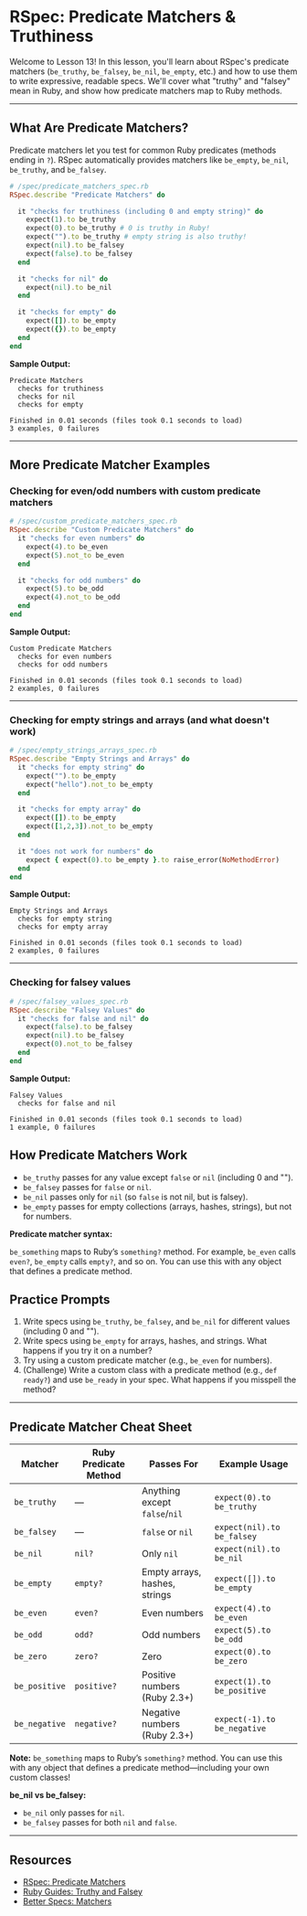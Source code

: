 # RSpec: Predicate Matchers & Truthiness

Welcome to Lesson 13! In this lesson, you'll learn about RSpec's predicate matchers (`be_truthy`, `be_falsey`, `be_nil`, `be_empty`, etc.) and how to use them to write expressive, readable specs. We'll cover what "truthy" and "falsey" mean in Ruby, and show how predicate matchers map to Ruby methods.

---

## What Are Predicate Matchers?

Predicate matchers let you test for common Ruby predicates (methods ending in `?`). RSpec automatically provides matchers like `be_empty`, `be_nil`, `be_truthy`, and `be_falsey`.

```ruby
# /spec/predicate_matchers_spec.rb
RSpec.describe "Predicate Matchers" do

  it "checks for truthiness (including 0 and empty string)" do
    expect(1).to be_truthy
    expect(0).to be_truthy # 0 is truthy in Ruby!
    expect("").to be_truthy # empty string is also truthy!
    expect(nil).to be_falsey
    expect(false).to be_falsey
  end

  it "checks for nil" do
    expect(nil).to be_nil
  end

  it "checks for empty" do
    expect([]).to be_empty
    expect({}).to be_empty
  end
end
```

**Sample Output:**

```shell
Predicate Matchers
  checks for truthiness
  checks for nil
  checks for empty

Finished in 0.01 seconds (files took 0.1 seconds to load)
3 examples, 0 failures
```

---

## More Predicate Matcher Examples

### Checking for even/odd numbers with custom predicate matchers

```ruby
# /spec/custom_predicate_matchers_spec.rb
RSpec.describe "Custom Predicate Matchers" do
  it "checks for even numbers" do
    expect(4).to be_even
    expect(5).not_to be_even
  end

  it "checks for odd numbers" do
    expect(5).to be_odd
    expect(4).not_to be_odd
  end
end
```

**Sample Output:**

```shell
Custom Predicate Matchers
  checks for even numbers
  checks for odd numbers

Finished in 0.01 seconds (files took 0.1 seconds to load)
2 examples, 0 failures
```

---

### Checking for empty strings and arrays (and what doesn't work)

```ruby
# /spec/empty_strings_arrays_spec.rb
RSpec.describe "Empty Strings and Arrays" do
  it "checks for empty string" do
    expect("").to be_empty
    expect("hello").not_to be_empty
  end

  it "checks for empty array" do
    expect([]).to be_empty
    expect([1,2,3]).not_to be_empty
  end

  it "does not work for numbers" do
    expect { expect(0).to be_empty }.to raise_error(NoMethodError)
  end
end
```

**Sample Output:**

```shell
Empty Strings and Arrays
  checks for empty string
  checks for empty array

Finished in 0.01 seconds (files took 0.1 seconds to load)
2 examples, 0 failures
```

---

### Checking for falsey values

```ruby
# /spec/falsey_values_spec.rb
RSpec.describe "Falsey Values" do
  it "checks for false and nil" do
    expect(false).to be_falsey
    expect(nil).to be_falsey
    expect(0).not_to be_falsey
  end
end
```

**Sample Output:**

```shell
Falsey Values
  checks for false and nil

Finished in 0.01 seconds (files took 0.1 seconds to load)
1 example, 0 failures
```

## How Predicate Matchers Work

- `be_truthy` passes for any value except `false` or `nil` (including 0 and "").
- `be_falsey` passes for `false` or `nil`.
- `be_nil` passes only for `nil` (so `false` is not nil, but is falsey).
- `be_empty` passes for empty collections (arrays, hashes, strings), but not for numbers.

**Predicate matcher syntax:**

`be_something` maps to Ruby’s `something?` method. For example, `be_even` calls `even?`, `be_empty` calls `empty?`, and so on. You can use this with any object that defines a predicate method.

## Practice Prompts

1. Write specs using `be_truthy`, `be_falsey`, and `be_nil` for different values (including 0 and "").
2. Write specs using `be_empty` for arrays, hashes, and strings. What happens if you try it on a number?
3. Try using a custom predicate matcher (e.g., `be_even` for numbers).
4. (Challenge) Write a custom class with a predicate method (e.g., `def ready?`) and use `be_ready` in your spec. What happens if you misspell the method?

---

## Predicate Matcher Cheat Sheet

| Matcher         | Ruby Predicate Method | Passes For                | Example Usage                |
|-----------------|----------------------|---------------------------|------------------------------|
| `be_truthy`     | —                    | Anything except `false`/`nil` | `expect(0).to be_truthy`      |
| `be_falsey`     | —                    | `false` or `nil`          | `expect(nil).to be_falsey`    |
| `be_nil`        | `nil?`               | Only `nil`                | `expect(nil).to be_nil`       |
| `be_empty`      | `empty?`             | Empty arrays, hashes, strings | `expect([]).to be_empty`      |
| `be_even`       | `even?`              | Even numbers              | `expect(4).to be_even`        |
| `be_odd`        | `odd?`               | Odd numbers               | `expect(5).to be_odd`         |
| `be_zero`       | `zero?`              | Zero                      | `expect(0).to be_zero`        |
| `be_positive`   | `positive?`          | Positive numbers (Ruby 2.3+) | `expect(1).to be_positive`    |
| `be_negative`   | `negative?`          | Negative numbers (Ruby 2.3+)| `expect(-1).to be_negative`   |

**Note:** `be_something` maps to Ruby’s `something?` method. You can use this with any object that defines a predicate method—including your own custom classes!

**be_nil vs be_falsey:**

- `be_nil` only passes for `nil`.
- `be_falsey` passes for both `nil` and `false`.

---

## Resources

- [RSpec: Predicate Matchers](https://relishapp.com/rspec/rspec-expectations/v/3-10/docs/built-in-matchers/predicate-matchers)
- [Ruby Guides: Truthy and Falsey](https://www.rubyguides.com/2018/01/true-false-ruby/)
- [Better Specs: Matchers](https://www.betterspecs.org/#expect)
